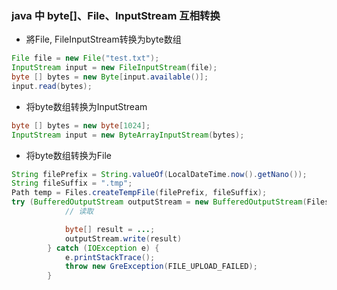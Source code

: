 ### java 中 byte[\]、File、InputStream 互相转换

- 將File, FileInputStream转换为byte数组

```java
File file = new File("test.txt");
InputStream input = new FileInputStream(file);
byte [] bytes = new Byte[input.available()];
input.read(bytes);
```



- 将byte数组转换为InputStream

```java
byte [] bytes = new byte[1024];
InputStream input = new ByteArrayInputStream(bytes);
```



- 将byte数组转换为File

```java
String filePrefix = String.valueOf(LocalDateTime.now().getNano());
String fileSuffix = ".tmp";
Path temp = Files.createTempFile(filePrefix, fileSuffix);
try (BufferedOutputStream outputStream = new BufferedOutputStream(Files.newOutputStream(temp))) {
			// 读取

			byte[] result = ...;
			outputStream.write(result)
		} catch (IOException e) {
			e.printStackTrace();
			throw new GreException(FILE_UPLOAD_FAILED);
		}
```

